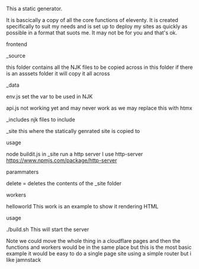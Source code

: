 This a static generator.

It is bascically a copy of all the core functions of eleventy. It is created specifically to suit my needs and is set up to deploy my sites as quickly as possible in a format that suots me.
It may not be for you and that's ok.

frontend

\_source

this folder contains all the NJK files to be copied across
in this folder if there is an asssets folder it will copy it all across

\_data

env.js
set the var to be used in NJK

api.js
not working yet and may never work as we may replace this with htmx

\_includes
njk files to include

\_site
this where the statically genrated site is copied to

usage

node buildit.js
in \_site run a http server I use http-server https://www.npmjs.com/package/http-server

parammaters

delete = deletes the contents of the \_site folder

workers

helloworld
This work is an example to show it rendering HTML

usage

./build.sh
This will start the server

Note we could move the whole thing in a cloudflare pages and then the functions and workers would be in the same place but this is the most basic example
it would be easy to do a single page site using a simple router but i like jamnstack
